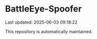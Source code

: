 # BattleEye-Spoofer

Last updated: 2025-06-03 09:18:22

This repository is automatically maintained.

